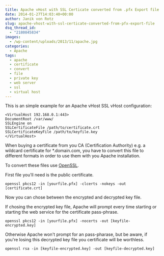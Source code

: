 ```yaml
---
title: Apache vHost with SSL Certicate converted from .pfx Export file
date: 2014-01-27T14:03:40+00:00
author: Janik von Rotz
slug: apache-vhost-with-ssl-certicate-converted-from-pfx-export-file
dsq_thread_id:
  - "2180845834"
images:
  - /wp-content/uploads/2013/11/apache.jpg
categories:
  - Apache
tags:
  - apache
  - certificate
  - convert
  - file
  - private key
  - web server
  - ssl
  - virtual host
---
```

This is an simple example for an Apache vHost SSL vHost configuration:

```
<VirtualHost 192.168.0.1:443>
DocumentRoot /var/www/
SSLEngine on
SSLCertificateFile /path/to/certificate.crt
SSLCertificateKeyFile /path/to/keyfile.key
</VirtualHost>
```

<!--more-->

When buying a certificate from you CA (Certification Authority) e.g. a wildcard certificate for *.domain.com, you have to convert this file to different formats in order to use them with you Apache installation.

To convert these files use <a href="https://www.openssl.org/" target="_blank">OpenSSL</a>.

First file you'll need is the public certificate.

```
openssl pkcs12 -in [yourfile.pfx] -clcerts -nokeys -out [certificate.crt]
```

Now you can chose between the encrypted and decrypted key file.

If chosing the encrypted key file, Apache will prompt every time starting or starting the web service for the certificate pass-phrase.

```
openssl pkcs12 -in [yourfile.pfx] -nocerts -out [keyfile-encrypted.key]
```

Otherwise Apache won't prompt for an pass-pharase, but be aware, if you're losing this decrypted key file you certificate will be worthless.

```
openssl rsa -in [keyfile-encrypted.key] -out [keyfile-decrypted.key]
```